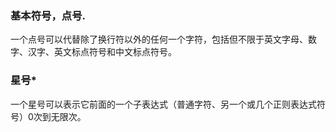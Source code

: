 ### 基本符号，点号.

一个点号可以代替除了换行符以外的任何一个字符，包括但不限于英文字母、数字、汉字、英文标点符号和中文标点符号。

### 星号*

一个星号可以表示它前面的一个子表达式（普通字符、另一个或几个正则表达式符号）0次到无限次。